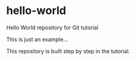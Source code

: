 # hello-world
Hello World repository for Git tutorial

This is just an example...

This repository is built step by step in the tutorial.
